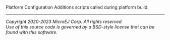 Platform Configuration Additions scripts called during platform build.

---
_Copyright 2020-2023 MicroEJ Corp. All rights reserved._  
_Use of this source code is governed by a BSD-style license that can be found with this software._  
